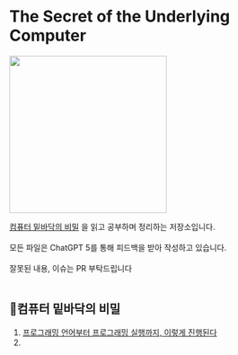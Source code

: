 # The Secret of the Underlying Computer

<p align="left">
  <img src="https://github.com/user-attachments/assets/7eb90ed2-c464-4ad0-bc76-1ca5a273c4eb" width=280>
</p>


[컴퓨터 밑바닥의 비밀](https://www.yes24.com/product/goods/125299750) 을 읽고 공부하며 정리하는 저장소입니다. <br><br>
모든 파일은 ChatGPT 5를 통해 피드백을 받아 작성하고 있습니다. <br><br>
잘못된 내용, 이슈는 PR 부탁드립니다
<br><br>

## 🎯컴퓨터 밑바닥의 비밀

1. [프로그래밍 언어부터 프로그래밍 실행까지, 이렇게 진행된다](https://github.com/CS-Bookshelf/The-Secret-of-the-Underlying-Computer/tree/0db6628550c9083163cab705df3942112fce48d7/Chapter_01)
2. 
